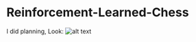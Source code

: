 # Reinforcement-Learned-Chess
I did planning, Look:
![alt text](https://cdn.discordapp.com/attachments/707817196742508564/1136008565614727258/IMG_2295.jpg)